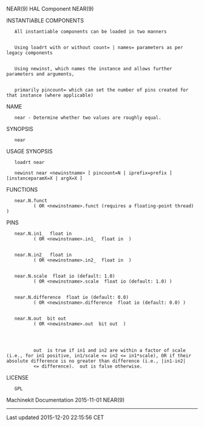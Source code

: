 NEAR(9) HAL Component NEAR(9)

INSTANTIABLE COMPONENTS

       All instantiable components can be loaded in two manners


       Using loadrt with or without count= | names= parameters as per legacy components


       Using newinst, which names the instance and allows further parameters and arguments,


       primarily pincount= which can set the number of pins created for that instance (where applicable)

NAME

       near - Determine whether two values are roughly equal.

SYNOPSIS

       near

USAGE SYNOPSIS

       loadrt near

       newinst near <newinstname> [ pincount=N | iprefix=prefix ] [instanceparamX=X | argX=X ]

FUNCTIONS

       near.N.funct
              ( OR <newinstname>.funct (requires a floating-point thread) )

PINS

       near.N.in1_  float in
              ( OR <newinstname>.in1_  float in  )


       near.N.in2_  float in
              ( OR <newinstname>.in2_  float in  )


       near.N.scale  float io (default: 1.0)
              ( OR <newinstname>.scale  float io (default: 1.0) )


       near.N.difference  float io (default: 0.0)
              ( OR <newinstname>.difference  float io (default: 0.0) )


       near.N.out  bit out
              ( OR <newinstname>.out  bit out  )




              out  is true if in1 and in2 are within a factor of scale (i.e., for in1 positive, in1/scale <= in2 <= in1*scale), OR if their absolute difference is no greater than difference (i.e., |in1-in2|
              <= difference).  out is false otherwise.

LICENSE

       GPL

Machinekit Documentation 2015-11-01 NEAR(9)

------------------------------------------------------------------------

Last updated 2015-12-20 22:15:56 CET



